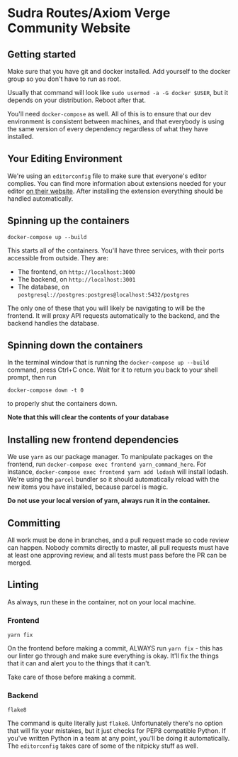 # Sudra Routes/Axiom Verge Community Website

## Getting started
Make sure that you have git and docker installed. Add yourself to the docker group so you don't have to run as root.

Usually that command will look like `sudo usermod -a -G docker $USER`, but it depends on your distribution. Reboot after that.

You'll need `docker-compose` as well. All of this is to ensure that our dev environment is consistent between machines, and that everybody is using the same version of every dependency regardless of what they have installed.

## Your Editing Environment
We're using an `editorconfig` file to make sure that everyone's editor complies. You can find more information about extensions needed for your editor [on their website](https://editorconfig.org/). After installing the extension everything should be handled automatically.


## Spinning up the containers
```
docker-compose up --build
```

This starts all of the containers. You'll have three services, with their ports accessible from outside. They are:

 - The frontend, on `http://localhost:3000`
 - The backend, on `http://localhost:3001`
 - The database, on `postgresql://postgres:postgres@localhost:5432/postgres`

The only one of these that you will likely be navigating to will be the frontend. It will proxy API requests automatically to the backend, and the backend handles the database.

## Spinning down the containers
In the terminal window that is running the `docker-compose up --build` command, press Ctrl+C once. Wait for it to return you back to your shell prompt, then run

```
docker-compose down -t 0
```

to properly shut the containers down.

**Note that this will clear the contents of your database**

## Installing new frontend dependencies
We use `yarn` as our package manager. To manipulate packages on the frontend, run `docker-compose exec frontend yarn_command_here`. For instance, `docker-compose exec frontend yarn add lodash` will install lodash. We're using the `parcel` bundler so it should automatically reload with the new items you have installed, because parcel is magic.

**Do not use your local version of yarn, always run it in the container.**

## Committing
All work must be done in branches, and a pull request made so code review can happen. Nobody commits directly to master, all pull requests must have at least one approving review, and all tests must pass before the PR can be merged.

## Linting
As always, run these in the container, not on your local machine.

### Frontend
```
yarn fix
```
On the frontend before making a commit, ALWAYS run `yarn fix` - this has our linter go through and make sure everything is okay. It'll fix the things that it can and alert you to the things that it can't.

Take care of those before making a commit.

### Backend
```
flake8
```

The command is quite literally just `flake8`. Unfortunately there's no option that will fix your mistakes, but it just checks for PEP8 compatible Python. If you've written Python in a team at any point, you'll be doing it automatically. The `editorconfig` takes care of some of the nitpicky stuff as well.
